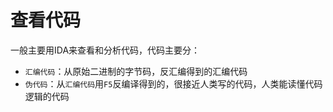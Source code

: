 # 查看代码

一般主要用IDA来查看和分析代码，代码主要分：

* `汇编代码`：从原始二进制的字节码，反汇编得到的汇编代码
* `伪代码`：从`汇编代码`用`F5`反编译得到的，很接近人类写的代码，人类能读懂代码逻辑的代码
